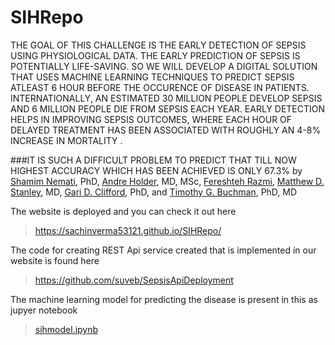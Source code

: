 # SIHRepo

THE GOAL OF THIS CHALLENGE IS THE EARLY DETECTION OF SEPSIS USING PHYSIOLOGICAL DATA. THE EARLY PREDICTION OF SEPSIS IS POTENTIALLY LIFE-SAVING. SO WE WILL DEVELOP A DIGITAL SOLUTION THAT USES MACHINE LEARNING TECHNIQUES TO PREDICT SEPSIS ATLEAST 6 HOUR BEFORE THE OCCURENCE OF DISEASE IN PATIENTS. INTERNATIONALLY, AN ESTIMATED 30 MILLION PEOPLE DEVELOP SEPSIS AND 6 MILLION PEOPLE DIE FROM SEPSIS EACH YEAR. EARLY DETECTION HELPS IN IMPROVING SEPSIS OUTCOMES, WHERE EACH HOUR OF DELAYED TREATMENT HAS BEEN ASSOCIATED WITH ROUGHLY AN 4-8% INCREASE IN MORTALITY .


###IT IS SUCH A DIFFICULT PROBLEM TO PREDICT THAT TILL NOW HIGHEST ACCURACY WHICH HAS BEEN ACHIEVED IS ONLY 67.3% by [Shamim Nemati](https://www.ncbi.nlm.nih.gov/pubmed/?term=Nemati%20S%5BAuthor%5D&cauthor=true&cauthor_uid=29286945 ), PhD, [Andre Holder](https://www.ncbi.nlm.nih.gov/pubmed/?term=Holder%20A%5BAuthor%5D&cauthor=true&cauthor_uid=29286945 ), MD, MSc, [Fereshteh Razmi](https://www.ncbi.nlm.nih.gov/pubmed/?term=Razmi%20F%5BAuthor%5D&cauthor=true&cauthor_uid=29286945 ), [Matthew D. Stanley](https://www.ncbi.nlm.nih.gov/pubmed/?term=Stanley%20MD%5BAuthor%5D&cauthor=true&cauthor_uid=29286945 ), MD, [Gari D. Clifford](https://www.ncbi.nlm.nih.gov/pubmed/?term=Clifford%20GD%5BAuthor%5D&cauthor=true&cauthor_uid=29286945 ), PhD, and [Timothy G. Buchman](https://www.ncbi.nlm.nih.gov/pubmed/?term=Buchman%20TG%5BAuthor%5D&cauthor=true&cauthor_uid=29286945 ), PhD, MD

The website is deployed and you can check it out here
> https://sachinverma53121.github.io/SIHRepo/

The code for creating REST Api service created that is implemented in our website is found here
> https://github.com/suveb/SepsisApiDeployment

The machine learning model for predicting the disease is present in this as jupyer notebook 
> [sihmodel.ipynb](https://github.com/sourabhyadav999/SIHRepo/blob/master/sihmodel.ipynb )


